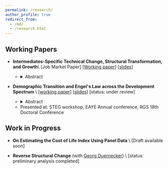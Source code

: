 ```yaml
---
permalink: /research/
author_profile: true
redirect_from: 
  - /md/
  - /research.html
---
```


## Working Papers


- **Intermediates-Specific Technical Change, Structural Transformation, and Growth**\\ 
  [Job Market Paper]
  [[Working paper](http://dmdifino.github.io/files/JMP_latest.pdf)]
  [[slides](http://dmdifino.github.io/files/JMP_latest_slides.pdf)]
    - <details>
        <summary>Abstract</summary>
        <div style="text-align: justify">
          <i> 
          As economies develop, they increasingly rely on services intermediates in production. While recent research highlights the importance of these shifts for aggregate dynamics, the mechanisms underlying them remain understudied. This paper quantifies the role of biased, intermediates-specific technical change as a key mechanism behind the rise of services intermediates -- and its implications for broader structural transformation and aggregate growth -- using a two-sector model with intermediates-specific technical change and a full input-output structure. Calibrated with U.S. data, the model indicates that input-specific technical change has been driving the majority of the rise in services intermediates in the services-producing sector, but not in the goods-producing sector. This heterogeneity accounts for both the stagnation of value-added productivity in services and several aggregate trends: almost half of the increase in the services' share of intermediates and employment, roughly one-quarter of the rise in final expenditure shares, and approximately a 25% reduction in aggregate real GDP growth relative to an unbiased counterfactual. These findings establish biased intermediates-specific technical change as a central driver of the evolving production structure, the aggregate productivity slowdown, and structural transformation.
          </i>
        </div>
      </details>

- **Demographic Transition and Engel's Law across the Development Spectrum** \\
  [[working paper](http://dmdifino.github.io/files/demographic_structural_0825_paper.pdf)]
  [[slides](http://dmdifino.github.io/files/demographic_structural_0825_slides.pdf)]
  [status: under review]
    - <details>
        <summary>Abstract</summary>
        <div style="text-align: justify">
          <i> 
          Economic progress brings with it two key patterns. Firstly, we observe the progressive aging of the population. Secondly, as nations' economies grow, the portion of food in total aggregate expenditures tends to decrease. Using country and household-level expenditure data from 20 countries across the entire development spectrum, this work documents that, as the age of household members increases, the proportion of total household expenditures dedicated to food also increases. A large heterogeneity between rich and developing countries emerges when using household-level variables -- such as head's and average age -- as standard in existing literature. This gap disappears when considering the exact household composition. This finding suggests that -- at any development level -- the demographic transition leads to a higher overall food share of total expenditures, slowing down structural transformation out of food consumption. I test this hypothesis by constructing a quantitative model that accounts for household demographic composition and documents that the demographic transition is a sizable force that slows down structural transformation. Due to the observed co-movement of demographic transition, structural change, and income growth, not accounting for demography leads to an underestimation of the income effect in almost all countries in the sample.
          </i>
        </div>
      </details>
    - Presented at: STEG workshop, EAYE Annual conference, RGS 18th Doctoral Conference


## Work in Progress
- **On Estimating the Cost of Life Index Using Panel Data** \\
  [Draft available soon] 

- **Reverse Structural Change** (with [Georg Duernecker](https://sites.google.com/site/georgduernecker/))  \\
  [status: preliminary analysis completed] 

